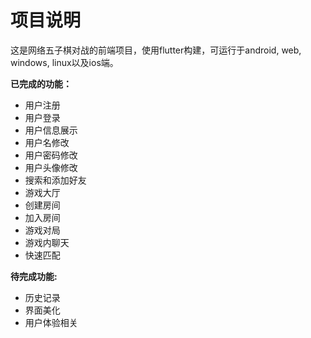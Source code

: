 # 项目说明

这是网络五子棋对战的前端项目，使用flutter构建，可运行于android, web, windows, linux以及ios端。

**已完成的功能：**

- 用户注册
- 用户登录
- 用户信息展示
- 用户名修改
- 用户密码修改
- 用户头像修改
- 搜索和添加好友
- 游戏大厅
- 创建房间
- 加入房间
- 游戏对局
- 游戏内聊天
- 快速匹配

**待完成功能:**
- 历史记录
- 界面美化
- 用户体验相关